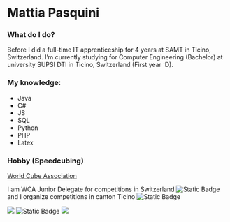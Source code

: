 # Mattia Pasquini

### What do I do?
Before I did a full-time IT apprenticeship for 4 years at SAMT in Ticino, Switzerland.
I’m currently studying for Computer Engineering (Bachelor) at university SUPSI DTI in Ticino, Switzerland (First year :D).

### My knowledge:
  - Java
  - C#
  - JS
  - SQL
  - Python
  - PHP
  - Latex

### Hobby (Speedcubing)
[World Cube Association](https://www.worldcubeassociation.org/)

I am WCA Junior Delegate for competitions in Switzerland ![Static Badge](https://img.shields.io/badge/delegated_competitions-9-black) and I organize competitions in canton Ticino ![Static Badge](https://img.shields.io/badge/comeptitions_organized-6-red)

![](https://img.shields.io/badge/dynamic/json?url=https%3A%2F%2Fwww.worldcubeassociation.org%2Fapi%2Fv0%2Fpersons%2F2019PASQ01&query=%24.competition_count&label=partecipated%20competitions)
![Static Badge](https://img.shields.io/badge/countries_competed_in-5-orange)
![](https://img.shields.io/badge/dynamic/json?url=https%3A%2F%2Fwww.worldcubeassociation.org%2Fapi%2Fv0%2Fpersons%2F2019PASQ01&query=%24.medals.total&label=medals&color=%23ffff55)
